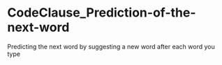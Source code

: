 # CodeClause_Prediction-of-the-next-word
Predicting the next word by suggesting a new word after each word you type
